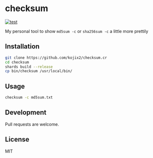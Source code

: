 # checksum

[![test](https://github.com/kojix2/checksum.cr/actions/workflows/test.yml/badge.svg)](https://github.com/kojix2/checksum.cr/actions/workflows/test.yml)

My personal tool to show `md5sum -c` or `sha256sum -c` a little more prettily

## Installation

```sh
git clone https://github.com/kojix2/checksum.cr
cd checksum
shards build --release
cp bin/checksum /usr/local/bin/
```

## Usage

```sh
checksum -c md5sum.txt
```

## Development

Pull requests are welcome.

## License

MIT
